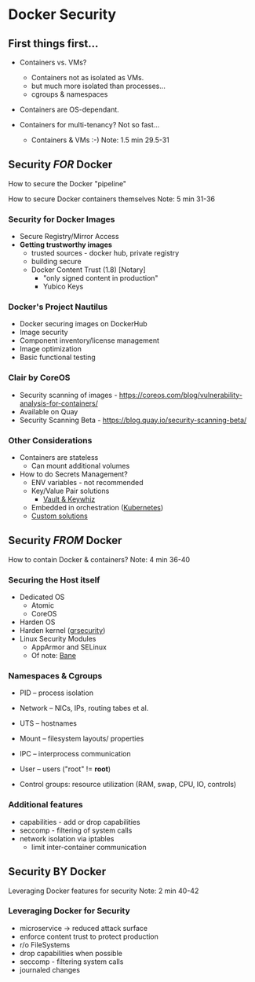 # Docker Security



##  First things first...
* Containers vs. VMs?
  + Containers not as isolated as VMs.
  + but much more isolated than processes...
  + cgroups & namespaces
* Containers are OS-dependant.

* Containers for multi-tenancy? Not so fast...
  + Containers & VMs :-)
Note: 1.5 min 29.5-31



## Security *FOR* Docker

How to secure the Docker "pipeline"

How to secure Docker containers themselves
Note: 5 min 31-36


### Security for Docker Images

* Secure Registry/Mirror Access
* **Getting trustworthy images**
  + trusted sources - docker hub, private registry
  + building secure
  + Docker Content Trust (1.8) [Notary]
    + "only signed content in production"
    + Yubico Keys


### Docker's Project Nautilus
* Docker securing images on DockerHub
* Image security
* Component inventory/license management
* Image optimization
* Basic functional testing


### Clair by CoreOS
* Security scanning of images - https://coreos.com/blog/vulnerability-analysis-for-containers/
* Available on Quay
* Security Scanning Beta - https://blog.quay.io/security-scanning-beta/


### Other Considerations
* Containers are stateless
  + Can mount additional volumes
* How to do Secrets Management?
  + ENV variables - not recommended
  + Key/Value Pair solutions
    + [Vault & Keywhiz](https://www.vaultproject.io/intro/vs/keywhiz.html)
  + Embedded in orchestration ([Kubernetes](http://kubernetes.io/v1.1/docs/user-guide/secrets.html))
  + [Custom solutions](https://engineering.shopify.com/79963908-secrets-at-shopify-introducing-ejson)



## Security *FROM* Docker

How to contain Docker & containers?
Note: 4 min 36-40

### Securing the Host itself
* Dedicated OS
  + Atomic
  + CoreOS
* Harden OS
* Harden kernel ([grsecurity](https://grsecurity.net/compare.php))
* Linux Security Modules
  + AppArmor and SELinux
  + Of note: [Bane](https://github.com/jfrazelle/bane)


### Namespaces & Cgroups
* PID – process isolation
* Network – NICs, IPs, routing tabes et al.
* UTS – hostnames
* Mount – filesystem layouts/ properties
* IPC – interprocess communication
* User – users ("root" != **root**)

* Control groups: resource utilization (RAM, swap, CPU, IO, controls)


### Additional features
* capabilities - add or drop capabilities
* seccomp - filtering of system calls
* network isolation via iptables
  + limit inter-container communication



## Security BY Docker

Leveraging Docker features for security
Note: 2 min 40-42


### Leveraging Docker for Security
* microservice -> reduced attack surface
* enforce content trust to protect production
* r/o FileSystems
* drop capabilities when possible
* seccomp - filtering system calls
* journaled changes
